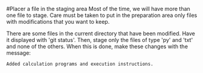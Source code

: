#Placer a file in the staging area 
Most of the time, we will have more than one file to stage. Care must be taken to put in the preparation area only files with modifications that you want to keep. 

There are some files in the current directory that have been modified. Have it displayed with 'git status'. Then, stage only the files of type 'py' and 'txt' and none of the others. When this is done, make these changes with the message: 

    Added calculation programs and execution instructions.
